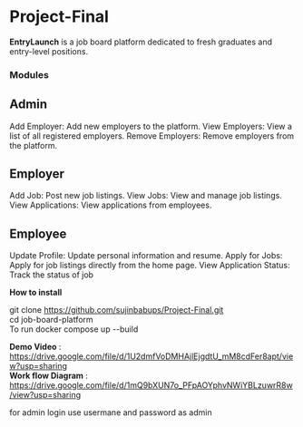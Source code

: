 # Project-Final
**EntryLaunch** is  a job board platform dedicated to fresh graduates and entry-level positions.   

    
### **Modules**  
## **Admin**  
Add Employer: Add new employers to the platform.
View Employers: View a list of all registered employers.
Remove Employers: Remove employers from the platform.  
## **Employer**  
Add Job: Post new job listings.
View Jobs: View and manage job listings.
View Applications: View applications from employees.  
## **Employee**  
Update Profile: Update personal information and resume.
Apply for Jobs: Apply for job listings directly from the home page.
View Application Status: Track the status of job   

**How to install**  

git clone https://github.com/sujinbabups/Project-Final.git  
cd job-board-platform  
To run  docker compose up --build  

**Demo Video** : https://drive.google.com/file/d/1U2dmfVoDMHAjlEjgdtU_mM8cdFer8apt/view?usp=sharing  
**Work flow Diagram** : https://drive.google.com/file/d/1mQ9bXUN7o_PFpAOYphvNWiYBLzuwrR8w/view?usp=sharing  

for admin login use usermane and password as admin






